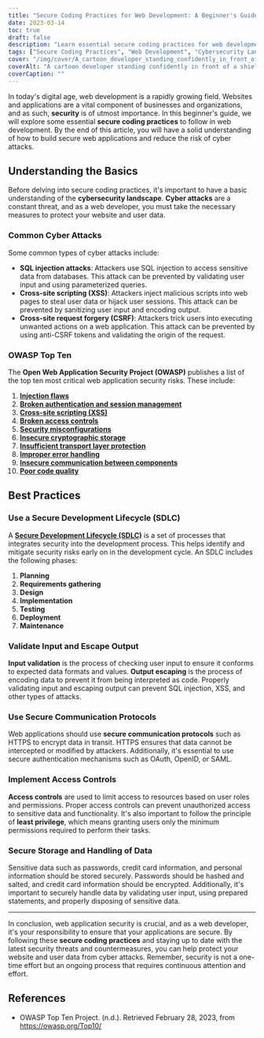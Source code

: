 ```yaml
---
title: "Secure Coding Practices for Web Development: A Beginner's Guide"
date: 2023-03-14
toc: true
draft: false
description: "Learn essential secure coding practices for web development to build secure web applications and reduce the risk of cyber attacks."
tags: ["Secure Coding Practices", "Web Development", "Cybersecurity Landscape", "OWASP Top Ten", "SQL Injection Attacks", "XSS", "CSRF", "Secure Development Lifecycle", "Input Validation", "Output Escaping", "Secure Communication Protocols", "Access Controls", "Data Storage and Handling", "Least Privilege", "Password Hashing", "Data Encryption", "Prepared Statements", "Sensitive Data", "Cyber Attacks", "Web Security"]
cover: "/img/cover/A_cartoon_developer_standing_confidently_in_front_of_a_shield.png"
coverAlt: "A cartoon developer standing confidently in front of a shield with a lock symbol while holding a laptop."
coverCaption: ""
---
```


In today's digital age, web development is a rapidly growing field. Websites and applications are a vital component of businesses and organizations, and as such, **security** is of utmost importance. In this beginner's guide, we will explore some essential **secure coding practices** to follow in web development. By the end of this article, you will have a solid understanding of how to build secure web applications and reduce the risk of cyber attacks.

## Understanding the Basics

Before delving into secure coding practices, it's important to have a basic understanding of the **cybersecurity landscape**. **Cyber attacks** are a constant threat, and as a web developer, you must take the necessary measures to protect your website and user data.

### Common Cyber Attacks

Some common types of cyber attacks include:

- **SQL injection attacks**: Attackers use SQL injection to access sensitive data from databases. This attack can be prevented by validating user input and using parameterized queries.
- **Cross-site scripting (XSS)**: Attackers inject malicious scripts into web pages to steal user data or hijack user sessions. This attack can be prevented by sanitizing user input and encoding output.
- **Cross-site request forgery (CSRF)**: Attackers trick users into executing unwanted actions on a web application. This attack can be prevented by using anti-CSRF tokens and validating the origin of the request.

### OWASP Top Ten

The **Open Web Application Security Project (OWASP)** publishes a list of the top ten most critical web application security risks. These include:

1. [**Injection flaws**](https://owasp.org/www-community/Injection_Flaws)
2. [**Broken authentication and session management**](https://owasp.org/www-project-top-ten/2017/A2_2017-Broken_Authentication.html)
3. [**Cross-site scripting (XSS)**](https://owasp.org/www-project-top-ten/2017/A7_2017-Cross-Site_Scripting_(XSS).html)
4. [**Broken access controls**](https://owasp.org/www-project-top-ten/2017/A5_2017-Broken_Access_Control.html)
5. [**Security misconfigurations**](https://owasp.org/www-project-top-ten/2017/A6_2017-Security_Misconfiguration.html)
6. [**Insecure cryptographic storage**](https://owasp.deteact.com/cheat/cheatsheets/Cryptographic_Storage_Cheat_Sheet.html)
7. [**Insufficient transport layer protection**](https://owasp.org/www-project-mobile-top-10/2014-risks/m3-insufficient-transport-layer-protection)
8. [**Improper error handling**](https://owasp.org/www-community/Improper_Error_Handling)
9. [**Insecure communication between components**](https://owasp.org/www-project-mobile-top-10/2016-risks/m3-insecure-communication)
10. [**Poor code quality**](https://owasp.org/www-project-mobile-top-10/2016-risks/m7-client-code-quality)

## Best Practices

### Use a Secure Development Lifecycle (SDLC)

A [**Secure Development Lifecycle (SDLC)**](https://en.wikipedia.org/wiki/Systems_development_life_cycle) is a set of processes that integrates security into the development process. This helps identify and mitigate security risks early on in the development cycle. An SDLC includes the following phases:

1. **Planning**
2. **Requirements gathering**
3. **Design**
4. **Implementation**
5. **Testing**
6. **Deployment**
7. **Maintenance**

### Validate Input and Escape Output

**Input validation** is the process of checking user input to ensure it conforms to expected data formats and values. **Output escaping** is the process of encoding data to prevent it from being interpreted as code. Properly validating input and escaping output can prevent SQL injection, XSS, and other types of attacks.

### Use Secure Communication Protocols

Web applications should use **secure communication protocols** such as HTTPS to encrypt data in transit. HTTPS ensures that data cannot be intercepted or modified by attackers. Additionally, it's essential to use secure authentication mechanisms such as OAuth, OpenID, or SAML.

### Implement Access Controls

**Access controls** are used to limit access to resources based on user roles and permissions. Proper access controls can prevent unauthorized access to sensitive data and functionality. It's also important to follow the principle of **least privilege**, which means granting users only the minimum permissions required to perform their tasks.

### Secure Storage and Handling of Data

Sensitive data such as passwords, credit card information, and personal information should be stored securely. Passwords should be hashed and salted, and credit card information should be encrypted. Additionally, it's important to securely handle data by validating user input, using prepared statements, and properly disposing of sensitive data.

______

In conclusion, web application security is crucial, and as a web developer, it's your responsibility to ensure that your applications are secure. By following these **secure coding practices** and staying up to date with the latest security threats and countermeasures, you can help protect your website and user data from cyber attacks. Remember, security is not a one-time effort but an ongoing process that requires continuous attention and effort.

## References

- OWASP Top Ten Project. (n.d.). Retrieved February 28, 2023, from https://owasp.org/Top10/